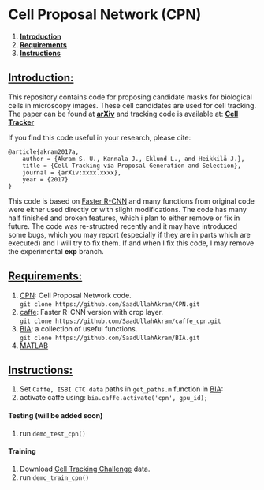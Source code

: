 # Cell Proposal Network (CPN)

1. **[Introduction](#introduction)**
1. **[Requirements](#requirements)**
1. **[Instructions](#instructions)**

## [Introduction:](#introduction)
This repository contains code for proposing candidate masks for biological cells in microscopy images. These cell candidates are used for cell tracking. The paper can be found at **[arXiv](https://arxiv.org/abs/.)** and tracking code is available at: **[Cell Tracker](https://github.com/SaadUllahAkram/CellTracker)**

If you find this code useful in your research, please cite:

    @article{akram2017a,
        author = {Akram S. U., Kannala J., Eklund L., and Heikkilä J.},
        title = {Cell Tracking via Proposal Generation and Selection},
        journal = {arXiv:xxxx.xxxx},
        year = {2017}
    }

This code is based on [Faster R-CNN](https://github.com/ShaoqingRen/faster_rcnn) and many functions from original code were either used directly or with slight modifications.
The code has many half finished and broken features, which i plan to either remove or fix in future.
The code was re-structred recently and it may have introduced some bugs, which you may report (especially if they are in parts which are executed) and I will try to fix them.
If and when I fix this code, I may remove the experimental **exp** branch.

## [Requirements:](#requirements)
1. [CPN](https://github.com/SaadUllahAkram/CPN): Cell Proposal Network code.<br/>
    `git clone https://github.com/SaadUllahAkram/CPN.git`
1. [caffe](https://github.com/SaadUllahAkram/caffe_cpn): Faster R-CNN version with crop layer.<br/>
    `git clone https://github.com/SaadUllahAkram/caffe_cpn.git`
1. [BIA](https://github.com/SaadUllahAkram/BIA): a collection of useful functions.<br/>
    `git clone https://github.com/SaadUllahAkram/BIA.git`
1. [MATLAB](https://www.mathworks.com/products/matlab.html)<br/>

## [Instructions:](#instructions)
1. Set `Caffe, ISBI CTC data` paths in `get_paths.m` function in [BIA](https://github.com/SaadUllahAkram/BIA):
1. activate caffe using: `bia.caffe.activate('cpn', gpu_id);`

#### Testing (will be added soon)
1. run `demo_test_cpn()`

#### Training
1. Download [Cell Tracking Challenge](http://www.codesolorzano.com/Challenges/CTC/Welcome.html) data.
1. run `demo_train_cpn()`

